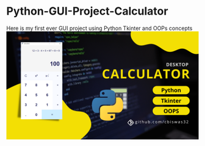 # Python-GUI-Project-Calculator
Here is my first ever GUI project using Python Tkinter and OOPs concepts
![alt text](https://github.com/cbiswas32/Python-GUI-Project-Calculator/blob/main/calpr.png?raw=true)
